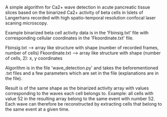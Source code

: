 A simple algorithm for Ca2+ wave detection in acute pancreatic tissue slices
based on the binarized Ca2+ activity of beta cells in Islets of Langerhans
recorded with high spatio-temporal resolution confocal laser scaning microscopy.

Example binarized beta cell activity data is in the 'Fbinsig.txt' file with corresponding
cellular coordinates in the 'Fkoordinate.txt' file. 

Fbinsig.txt --> array like structure with shape (number of recorded frames, number of cells)
Fkoordinate.txt --> array like structure with shape (number of cells, 2): x, y coordinates 

Algorithm is in the file 'wave_detection.py' and takes the beforementioned .txt files
and a few parameters which are set in the file (explanations are in the file).

Result is of the same shape as the binarized activity array with values corresponding to the
waves each cell belongs to. Example: all cells with value 52 in the resulting array belong to
the same event with number 52. Each wave can therefore be reconstructed by extracting cells 
that belong to the same event at a given time.